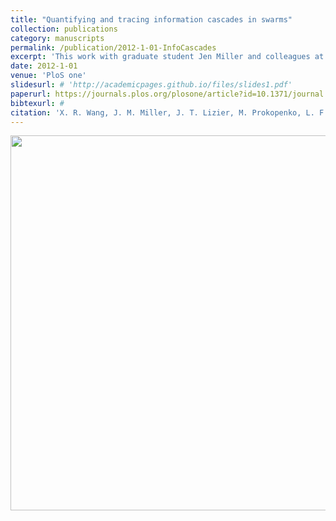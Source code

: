 ```yaml
---
title: "Quantifying and tracing information cascades in swarms"
collection: publications
category: manuscripts
permalink: /publication/2012-1-01-InfoCascades
excerpt: 'This work with graduate student Jen Miller and colleagues at CSIRO in Australia advanced a novel information theoretic characterization of information transfer is swarms.'
date: 2012-1-01
venue: 'PloS one'
slidesurl: # 'http://academicpages.github.io/files/slides1.pdf'
paperurl: https://journals.plos.org/plosone/article?id=10.1371/journal.pone.0040084
bibtexurl: # 
citation: 'X. R. Wang, J. M. Miller, J. T. Lizier, M. Prokopenko, L. F. Rossi. <i> Quantifying and tracing information cascades in swarms. </i> PloS one 7(7). p. e40084. 2012.'
---
```

<img src="{{'/assets/images/pone.0040084.g002.png' | relative_url}}" width="600px"/>
